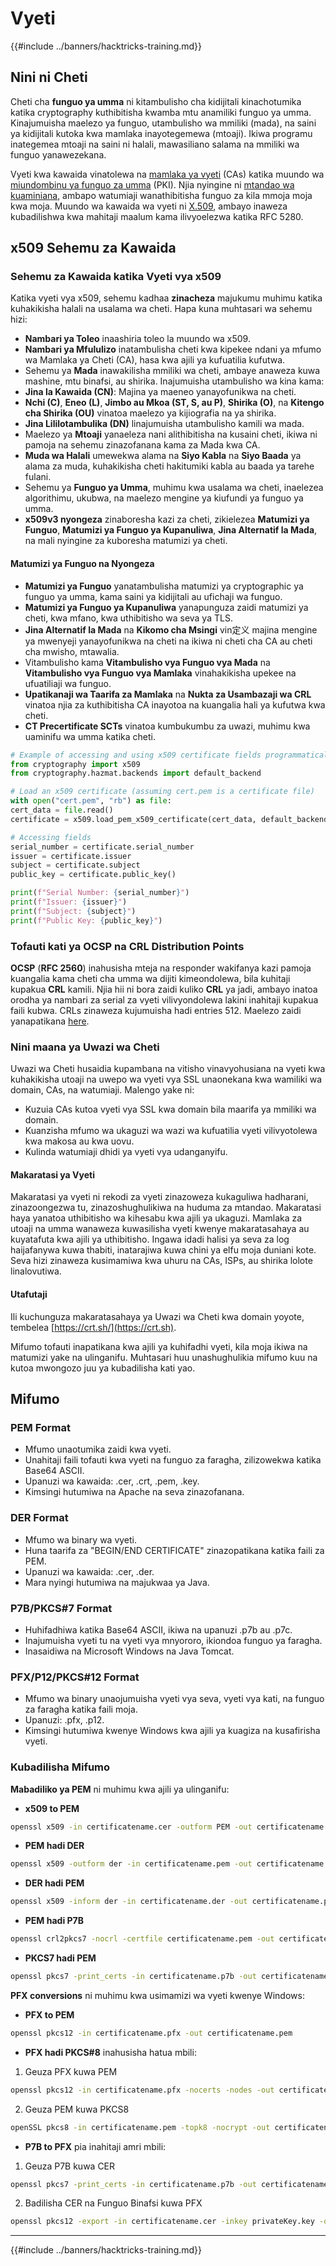 # Vyeti

{{#include ../banners/hacktricks-training.md}}

## Nini ni Cheti

Cheti cha **funguo ya umma** ni kitambulisho cha kidijitali kinachotumika katika cryptography kuthibitisha kwamba mtu anamiliki funguo ya umma. Kinajumuisha maelezo ya funguo, utambulisho wa mmiliki (mada), na saini ya kidijitali kutoka kwa mamlaka inayotegemewa (mtoaji). Ikiwa programu inategemea mtoaji na saini ni halali, mawasiliano salama na mmiliki wa funguo yanawezekana.

Vyeti kwa kawaida vinatolewa na [mamlaka ya vyeti](https://en.wikipedia.org/wiki/Certificate_authority) (CAs) katika muundo wa [miundombinu ya funguo za umma](https://en.wikipedia.org/wiki/Public-key_infrastructure) (PKI). Njia nyingine ni [mtandao wa kuaminiana](https://en.wikipedia.org/wiki/Web_of_trust), ambapo watumiaji wanathibitisha funguo za kila mmoja moja kwa moja. Muundo wa kawaida wa vyeti ni [X.509](https://en.wikipedia.org/wiki/X.509), ambayo inaweza kubadilishwa kwa mahitaji maalum kama ilivyoelezwa katika RFC 5280.

## x509 Sehemu za Kawaida

### **Sehemu za Kawaida katika Vyeti vya x509**

Katika vyeti vya x509, sehemu kadhaa **zinacheza** majukumu muhimu katika kuhakikisha halali na usalama wa cheti. Hapa kuna muhtasari wa sehemu hizi:

- **Nambari ya Toleo** inaashiria toleo la muundo wa x509.
- **Nambari ya Mfululizo** inatambulisha cheti kwa kipekee ndani ya mfumo wa Mamlaka ya Cheti (CA), hasa kwa ajili ya kufuatilia kufutwa.
- Sehemu ya **Mada** inawakilisha mmiliki wa cheti, ambaye anaweza kuwa mashine, mtu binafsi, au shirika. Inajumuisha utambulisho wa kina kama:
- **Jina la Kawaida (CN)**: Majina ya maeneo yanayofunikwa na cheti.
- **Nchi (C)**, **Eneo (L)**, **Jimbo au Mkoa (ST, S, au P)**, **Shirika (O)**, na **Kitengo cha Shirika (OU)** vinatoa maelezo ya kijiografia na ya shirika.
- **Jina Lililotambulika (DN)** linajumuisha utambulisho kamili wa mada.
- Maelezo ya **Mtoaji** yanaeleza nani alithibitisha na kusaini cheti, ikiwa ni pamoja na sehemu zinazofanana kama za Mada kwa CA.
- **Muda wa Halali** umewekwa alama na **Siyo Kabla** na **Siyo Baada** ya alama za muda, kuhakikisha cheti hakitumiki kabla au baada ya tarehe fulani.
- Sehemu ya **Funguo ya Umma**, muhimu kwa usalama wa cheti, inaelezea algorithimu, ukubwa, na maelezo mengine ya kiufundi ya funguo ya umma.
- **x509v3 nyongeza** zinaboresha kazi za cheti, zikielezea **Matumizi ya Funguo**, **Matumizi ya Funguo ya Kupanuliwa**, **Jina Alternatif la Mada**, na mali nyingine za kuboresha matumizi ya cheti.

#### **Matumizi ya Funguo na Nyongeza**

- **Matumizi ya Funguo** yanatambulisha matumizi ya cryptographic ya funguo ya umma, kama saini ya kidijitali au ufichaji wa funguo.
- **Matumizi ya Funguo ya Kupanuliwa** yanapunguza zaidi matumizi ya cheti, kwa mfano, kwa uthibitisho wa seva ya TLS.
- **Jina Alternatif la Mada** na **Kikomo cha Msingi** vin定义 majina mengine ya mwenyeji yanayofunikwa na cheti na ikiwa ni cheti cha CA au cheti cha mwisho, mtawalia.
- Vitambulisho kama **Vitambulisho vya Funguo vya Mada** na **Vitambulisho vya Funguo vya Mamlaka** vinahakikisha upekee na ufuatiliaji wa funguo.
- **Upatikanaji wa Taarifa za Mamlaka** na **Nukta za Usambazaji wa CRL** vinatoa njia za kuthibitisha CA inayotoa na kuangalia hali ya kufutwa kwa cheti.
- **CT Precertificate SCTs** vinatoa kumbukumbu za uwazi, muhimu kwa uaminifu wa umma katika cheti.
```python
# Example of accessing and using x509 certificate fields programmatically:
from cryptography import x509
from cryptography.hazmat.backends import default_backend

# Load an x509 certificate (assuming cert.pem is a certificate file)
with open("cert.pem", "rb") as file:
cert_data = file.read()
certificate = x509.load_pem_x509_certificate(cert_data, default_backend())

# Accessing fields
serial_number = certificate.serial_number
issuer = certificate.issuer
subject = certificate.subject
public_key = certificate.public_key()

print(f"Serial Number: {serial_number}")
print(f"Issuer: {issuer}")
print(f"Subject: {subject}")
print(f"Public Key: {public_key}")
```
### **Tofauti kati ya OCSP na CRL Distribution Points**

**OCSP** (**RFC 2560**) inahusisha mteja na responder wakifanya kazi pamoja kuangalia kama cheti cha umma wa dijiti kimeondolewa, bila kuhitaji kupakua **CRL** kamili. Njia hii ni bora zaidi kuliko **CRL** ya jadi, ambayo inatoa orodha ya nambari za serial za vyeti vilivyondolewa lakini inahitaji kupakua faili kubwa. CRLs zinaweza kujumuisha hadi entries 512. Maelezo zaidi yanapatikana [here](https://www.arubanetworks.com/techdocs/ArubaOS%206_3_1_Web_Help/Content/ArubaFrameStyles/CertRevocation/About_OCSP_and_CRL.htm).

### **Nini maana ya Uwazi wa Cheti**

Uwazi wa Cheti husaidia kupambana na vitisho vinavyohusiana na vyeti kwa kuhakikisha utoaji na uwepo wa vyeti vya SSL unaonekana kwa wamiliki wa domain, CAs, na watumiaji. Malengo yake ni:

- Kuzuia CAs kutoa vyeti vya SSL kwa domain bila maarifa ya mmiliki wa domain.
- Kuanzisha mfumo wa ukaguzi wa wazi wa kufuatilia vyeti vilivyotolewa kwa makosa au kwa uovu.
- Kulinda watumiaji dhidi ya vyeti vya udanganyifu.

#### **Makaratasi ya Vyeti**

Makaratasi ya vyeti ni rekodi za vyeti zinazoweza kukaguliwa hadharani, zinazoongezwa tu, zinazoshughulikiwa na huduma za mtandao. Makaratasi haya yanatoa uthibitisho wa kihesabu kwa ajili ya ukaguzi. Mamlaka za utoaji na umma wanaweza kuwasilisha vyeti kwenye makaratasahaya au kuyatafuta kwa ajili ya uthibitisho. Ingawa idadi halisi ya seva za log haijafanywa kuwa thabiti, inatarajiwa kuwa chini ya elfu moja duniani kote. Seva hizi zinaweza kusimamiwa kwa uhuru na CAs, ISPs, au shirika lolote linalovutiwa.

#### **Utafutaji**

Ili kuchunguza makaratasahaya ya Uwazi wa Cheti kwa domain yoyote, tembelea [https://crt.sh/](https://crt.sh).

Mifumo tofauti inapatikana kwa ajili ya kuhifadhi vyeti, kila moja ikiwa na matumizi yake na ulinganifu. Muhtasari huu unashughulikia mifumo kuu na kutoa mwongozo juu ya kubadilisha kati yao.

## **Mifumo**

### **PEM Format**

- Mfumo unaotumika zaidi kwa vyeti.
- Unahitaji faili tofauti kwa vyeti na funguo za faragha, zilizowekwa katika Base64 ASCII.
- Upanuzi wa kawaida: .cer, .crt, .pem, .key.
- Kimsingi hutumiwa na Apache na seva zinazofanana.

### **DER Format**

- Mfumo wa binary wa vyeti.
- Huna taarifa za "BEGIN/END CERTIFICATE" zinazopatikana katika faili za PEM.
- Upanuzi wa kawaida: .cer, .der.
- Mara nyingi hutumiwa na majukwaa ya Java.

### **P7B/PKCS#7 Format**

- Huhifadhiwa katika Base64 ASCII, ikiwa na upanuzi .p7b au .p7c.
- Inajumuisha vyeti tu na vyeti vya mnyororo, ikiondoa funguo ya faragha.
- Inasaidiwa na Microsoft Windows na Java Tomcat.

### **PFX/P12/PKCS#12 Format**

- Mfumo wa binary unaojumuisha vyeti vya seva, vyeti vya kati, na funguo za faragha katika faili moja.
- Upanuzi: .pfx, .p12.
- Kimsingi hutumiwa kwenye Windows kwa ajili ya kuagiza na kusafirisha vyeti.

### **Kubadilisha Mifumo**

**Mabadiliko ya PEM** ni muhimu kwa ajili ya ulinganifu:

- **x509 to PEM**
```bash
openssl x509 -in certificatename.cer -outform PEM -out certificatename.pem
```
- **PEM hadi DER**
```bash
openssl x509 -outform der -in certificatename.pem -out certificatename.der
```
- **DER hadi PEM**
```bash
openssl x509 -inform der -in certificatename.der -out certificatename.pem
```
- **PEM hadi P7B**
```bash
openssl crl2pkcs7 -nocrl -certfile certificatename.pem -out certificatename.p7b -certfile CACert.cer
```
- **PKCS7 hadi PEM**
```bash
openssl pkcs7 -print_certs -in certificatename.p7b -out certificatename.pem
```
**PFX conversions** ni muhimu kwa usimamizi wa vyeti kwenye Windows:

- **PFX to PEM**
```bash
openssl pkcs12 -in certificatename.pfx -out certificatename.pem
```
- **PFX hadi PKCS#8** inahusisha hatua mbili:
1. Geuza PFX kuwa PEM
```bash
openssl pkcs12 -in certificatename.pfx -nocerts -nodes -out certificatename.pem
```
2. Geuza PEM kuwa PKCS8
```bash
openSSL pkcs8 -in certificatename.pem -topk8 -nocrypt -out certificatename.pk8
```
- **P7B to PFX** pia inahitaji amri mbili:
1. Geuza P7B kuwa CER
```bash
openssl pkcs7 -print_certs -in certificatename.p7b -out certificatename.cer
```
2. Badilisha CER na Funguo Binafsi kuwa PFX
```bash
openssl pkcs12 -export -in certificatename.cer -inkey privateKey.key -out certificatename.pfx -certfile cacert.cer
```
--- 

{{#include ../banners/hacktricks-training.md}}
